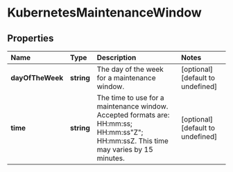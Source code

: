 # KubernetesMaintenanceWindow

## Properties

| Name | Type | Description | Notes |
| :--- | :--- | :--- | :--- |
| **dayOfTheWeek** | **string** | The day of the week for a maintenance window. | \[optional\] \[default to undefined\] |
| **time** | **string** | The time to use for a maintenance window. Accepted formats are: HH:mm:ss; HH:mm:ss\"Z\"; HH:mm:ssZ. This time may varies by 15 minutes. | \[optional\] \[default to undefined\] |

